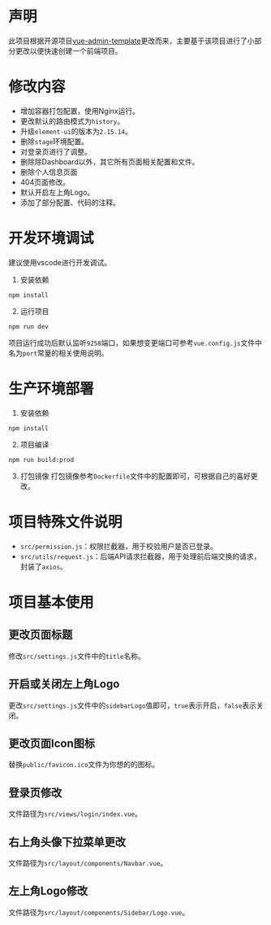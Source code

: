 # 声明
此项目根据开源项目[vue-admin-template](https://github.com/PanJiaChen/vue-admin-template/tree/master)更改而来，主要基于该项目进行了小部分更改以便快速创建一个前端项目。
# 修改内容
* 增加容器打包配置，使用Nginx运行。
* 更改默认的路由模式为`history`。
* 升级`element-ui`的版本为`2.15.14`。
* 删除`stage`环境配置。
* 对登录页进行了调整。
* 删除除Dashboard以外，其它所有页面相关配置和文件。
* 删除个人信息页面
* 404页面修改。
* 默认开启左上角Logo。
* 添加了部分配置、代码的注释。
# 开发环境调试
建议使用vscode进行开发调试。
1. 安装依赖
```shell
npm install
```
2. 运行项目
```shell
npm run dev
```
项目运行成功后默认监听`9258`端口，如果想变更端口可参考`vue.config.js`文件中名为`port`常量的相关使用说明。
# 生产环境部署
1. 安装依赖
```shell
npm install
```
2. 项目编译
```shell
npm run build:prod
```
3. 打包镜像
打包镜像参考`Dockerfile`文件中的配置即可，可根据自己的喜好更改。
# 项目特殊文件说明
* `src/permission.js`：权限拦截器，用于校验用户是否已登录。
* `src/utils/request.js`：后端API请求拦截器，用于处理前后端交换的请求，封装了`axios`。
# 项目基本使用
## 更改页面标题
修改`src/settings.js`文件中的`title`名称。
## 开启或关闭左上角Logo
更改`src/settings.js`文件中的`sidebarLogo`值即可，`true`表示开启，`false`表示关闭。
## 更改页面Icon图标
替换`public/favicon.ico`文件为你想的的图标。
## 登录页修改
文件路径为`src/views/login/index.vue`。
## 右上角头像下拉菜单更改
文件路径为`src/layout/components/Navbar.vue`。
## 左上角Logo修改
文件路径为`src/layout/components/Sidebar/Logo.vue`。
